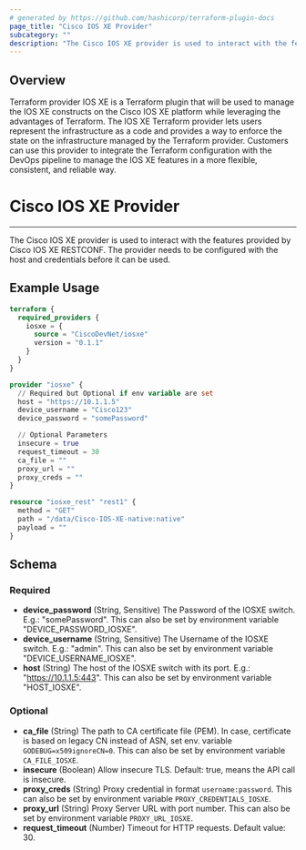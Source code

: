 ```yaml
---
# generated by https://github.com/hashicorp/terraform-plugin-docs
page_title: "Cisco IOS XE Provider"
subcategory: ""
description: "The Cisco IOS XE provider is used to interact with the features provided by Cisco IOS XE RESTCONF."
---
```


Overview
--------------------------------------------------
Terraform provider IOS XE is a Terraform plugin that will be used to manage the IOS XE constructs on the Cisco IOS XE platform while leveraging the advantages of Terraform. The IOS XE Terraform provider lets users represent the infrastructure as a code and provides a way to enforce the state on the infrastructure managed by the Terraform provider. Customers can use this provider to integrate the Terraform configuration with the DevOps pipeline to manage the IOS XE features in a more flexible, consistent, and reliable way.

# Cisco IOS XE Provider
------------
The Cisco IOS XE provider is used to interact with the features provided by Cisco IOS XE RESTCONF.
The provider needs to be configured with the host and credentials before it can be used.


## Example Usage

```terraform
terraform {
  required_providers {
    iosxe = {
      source = "CiscoDevNet/iosxe"
      version = "0.1.1"
    }
  }
}

provider "iosxe" {
  // Required but Optional if env variable are set
  host = "https://10.1.1.5"
  device_username = "Cisco123"
  device_password = "somePassword"

  // Optional Parameters
  insecure = true
  request_timeout = 30
  ca_file = ""
  proxy_url = ""
  proxy_creds = ""
}

resource "iosxe_rest" "rest1" {
  method = "GET"
  path = "/data/Cisco-IOS-XE-native:native"
  payload = ""
}
```

<!-- schema generated by tfplugindocs -->
## Schema

### Required

- **device_password** (String, Sensitive) The Password of the IOSXE switch. E.g.: "somePassword". This can also be set by environment variable "DEVICE_PASSWORD_IOSXE".
- **device_username** (String, Sensitive) The Username of the IOSXE switch. E.g.: "admin". This can also be set by environment variable "DEVICE_USERNAME_IOSXE".
- **host** (String) The host of the IOSXE switch with its port. E.g.: "https://10.1.1.5:443". This can also be set by environment variable "HOST_IOSXE".

### Optional

- **ca_file** (String) The path to CA certificate file (PEM). In case, certificate is based on legacy CN instead of ASN, set env. variable `GODEBUG=x509ignoreCN=0`. This can also be set by environment variable `CA_FILE_IOSXE`.
- **insecure** (Boolean) Allow insecure TLS. Default: true, means the API call is insecure.
- **proxy_creds** (String) Proxy credential in format `username:password`. This can also be set by environment variable `PROXY_CREDENTIALS_IOSXE`.
- **proxy_url** (String) Proxy Server URL with port number. This can also be set by environment variable `PROXY_URL_IOSXE`.
- **request_timeout** (Number) Timeout for HTTP requests. Default value: 30.
